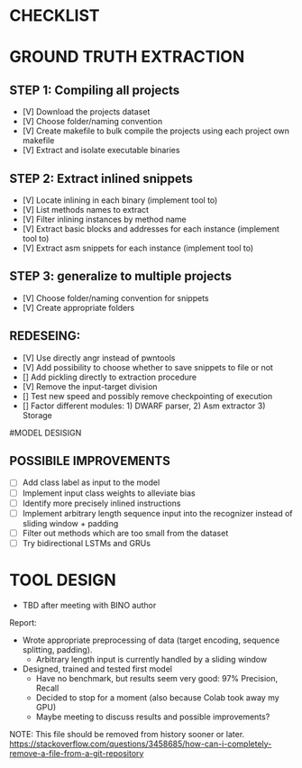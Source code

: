 # CHECKLIST

# GROUND TRUTH EXTRACTION
## STEP 1: Compiling all projects
- [V] Download the projects dataset 
- [V] Choose folder/naming convention
- [V] Create makefile to bulk compile the projects using each project own makefile
- [V] Extract and isolate executable binaries

## STEP 2: Extract inlined snippets
- [V] Locate inlining in each binary (implement tool to)
- [V] List methods names to extract
- [V] Filter inlining instances by method name
- [V] Extract basic blocks and addresses for each instance (implement tool to)
- [V] Extract asm snippets for each instance (implement tool to)

## STEP 3: generalize to multiple projects
- [V] Choose folder/naming convention for snippets
- [V] Create appropriate folders

## REDESEING:
- [V] Use directly angr instead of pwntools
- [V] Add possibility to choose whether to save snippets to file or not
- [] Add pickling directly to extraction procedure
- [V] Remove the input-target division
- [] Test new speed and possibly remove checkpointing of execution
- [] Factor different modules: 1) DWARF parser, 2) Asm extractor 3) Storage

#MODEL DESISIGN
## POSSIBILE IMPROVEMENTS
- [ ] Add class label as input to the model
- [ ] Implement input class weights to alleviate bias
- [ ] Identify more precisely inlined instructions
- [ ] Implement arbitrary length sequence input into the recognizer instead of sliding window + padding
- [ ] Filter out methods which are too small from the dataset
- [ ] Try bidirectional LSTMs and GRUs

# TOOL DESIGN
- TBD after meeting with BINO author

Report:
- Wrote appropriate preprocessing of data (target encoding, sequence splitting, padding). 
	- Arbitrary length input is currently handled by a sliding window
- Designed, trained and tested first model
	- Have no benchmark, but results seem very good: 97% Precision, Recall
	- Decided to stop for a moment (also because Colab took away my GPU)
	- Maybe meeting to discuss results and possible improvements?


NOTE: This file should be removed from history sooner or later.
https://stackoverflow.com/questions/3458685/how-can-i-completely-remove-a-file-from-a-git-repository
